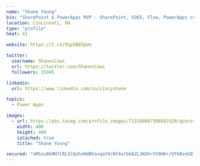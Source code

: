 ```yaml
---
name: "Shane Young"
bio: "SharePoint & PowerApps MVP - SharePoint, O365, Flow, PowerApps consulting? @PowerApps911 | Pure Snark? You found it."
location: Cincinnati, OH
type: "profile"
heat: 41

website: https://t.co/91p5BQ3pUe

twitter:
  username: ShanesCows
  url: https://twitter.com/ShanesCows
  followers: 15945

linkedin:
  url: https://www.linkedin.com/in/cincyshane

topics:
  - Power Apps

images:
  - url: https://pbs.twimg.com/profile_images/713100007398883329/qUzvsvQ3_400x400.jpg
    width: 400
    height: 400
    isCached: true
    title: "Shane Young"

secured: "oMSzu8kMH7CRLSlQzhnHdBVavqaY4rN74xrbUAZL3KUhrVt0HK+/UYkNzeGQlL0ZUlDcMBJTXy5klPmgT45gq1J4colrVyczoRqzOa7vRE7hCQo91payP4CId2h9XbtVpve7WzcpeoSI63MwV1popbOc/EN8jbVeMGdm3qLkzrNbGmOlsbYYUvDdXiA6QoXyL1yEu/961o96UV6tFZt1kxCSigtdQIwmuBb9LsZx9IkEnBJ1UyLNmP7t0n0ddOlTXietQP0pYtRcwsTRuBDkxwjl64ioPEzh7AcudW8GBjCs0pcgdXvLsJAgdGULglaqUuFZPXoH64k07UtWqlsqs1B/VjRUoG65ijS/NrRWEytxrds7AnF/fEkZ++A63Afh4tsaaDLgRjEytOSE08pgcZMKAHDcsEJAVNMigyY3IgA=;IwgB+raVQTmmxfYdnP2//w=="
---
```


